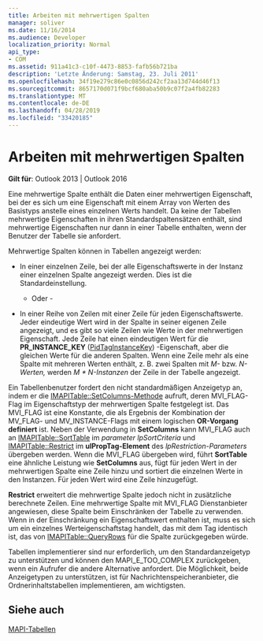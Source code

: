 ```yaml
---
title: Arbeiten mit mehrwertigen Spalten
manager: soliver
ms.date: 11/16/2014
ms.audience: Developer
localization_priority: Normal
api_type:
- COM
ms.assetid: 911a41c3-c10f-4473-8853-fafb56b721ba
description: 'Letzte Änderung: Samstag, 23. Juli 2011'
ms.openlocfilehash: 34f19e279c86e0c0856d242cf2aa13d744d46f13
ms.sourcegitcommit: 8657170d071f9bcf680aba50b9c07f2a4fb82283
ms.translationtype: MT
ms.contentlocale: de-DE
ms.lasthandoff: 04/28/2019
ms.locfileid: "33420185"
---
```

# <a name="working-with-multivalued-columns"></a>Arbeiten mit mehrwertigen Spalten

  
  
**Gilt für**: Outlook 2013 | Outlook 2016 
  
Eine mehrwertige Spalte enthält die Daten einer mehrwertigen Eigenschaft, bei der es sich um eine Eigenschaft mit einem Array von Werten des Basistyps anstelle eines einzelnen Werts handelt. Da keine der Tabellen mehrwertige Eigenschaften in ihren Standardspaltensätzen enthält, sind mehrwertige Eigenschaften nur dann in einer Tabelle enthalten, wenn der Benutzer der Tabelle sie anfordert. 
  
Mehrwertige Spalten können in Tabellen angezeigt werden:
  
- In einer einzelnen Zeile, bei der alle Eigenschaftswerte in der Instanz einer einzelnen Spalte angezeigt werden. Dies ist die Standardeinstellung.
    
    - Oder -
    
- In einer Reihe von Zeilen mit einer Zeile für jeden Eigenschaftswerte. Jeder eindeutige Wert wird in der Spalte in seiner eigenen Zeile angezeigt, und es gibt so viele Zeilen wie Werte in der mehrwertigen Eigenschaft. Jede Zeile hat einen eindeutigen Wert für die **PR_INSTANCE_KEY** ([PidTagInstanceKey](pidtaginstancekey-canonical-property.md)) -Eigenschaft, aber die gleichen Werte für die anderen Spalten. Wenn eine Zeile mehr als eine Spalte mit mehreren Werten enthält, z. B. zwei Spalten mit  _M-_ bzw.  _N-Werten,_ werden  _M \* N-Instanzen_ der Zeile in der Tabelle angezeigt. 
    
Ein Tabellenbenutzer fordert den nicht standardmäßigen Anzeigetyp an, indem er die [IMAPITable::SetColumns-Methode](imapitable-setcolumns.md) aufruft, deren MVI_FLAG-Flag im Eigenschaftstyp der mehrwertigen Spalte festgelegt ist. Das MVI_FLAG ist eine Konstante, die als Ergebnis der Kombination der MV_FLAG- und MV_INSTANCE-Flags mit einem logischen **OR-Vorgang definiert** ist. Neben der Verwendung in **SetColumns** kann MVI_FLAG auch an [IMAPITable::SortTable](imapitable-sorttable.md) im  _parameter lpSortCriteria_ und [IMAPITable::Restrict](imapitable-restrict.md) im **ulPropTag-Element** des  _lpRestriction-Parameters_ übergeben werden. Wenn die MVI_FLAG übergeben wird, führt **SortTable** eine ähnliche Leistung wie **SetColumns** aus, fügt für jeden Wert in der mehrwertigen Spalte eine Zeile hinzu und sortiert die einzelnen Werte in den Instanzen. Für jeden Wert wird eine Zeile hinzugefügt. 
  
 **Restrict** erweitert die mehrwertige Spalte jedoch nicht in zusätzliche berechnete Zeilen. Eine mehrwertige Spalte mit MVI_FLAG Dienstanbieter angewiesen, diese Spalte beim Einschränken der Tabelle zu verwenden. Wenn in der Einschränkung ein Eigenschaftswert enthalten ist, muss es sich um ein einzelnes Werteigenschaftstag handelt, das mit dem Tag identisch ist, das von [IMAPITable::QueryRows](imapitable-queryrows.md) für die Spalte zurückgegeben würde. 
  
Tabellen implementierer sind nur erforderlich, um den Standardanzeigetyp zu unterstützen und können den MAPI_E_TOO_COMPLEX zurückgeben, wenn ein Aufrufer die andere Alternative anfordert. Die Möglichkeit, beide Anzeigetypen zu unterstützen, ist für Nachrichtenspeicheranbieter, die Ordnerinhaltstabellen implementieren, am wichtigsten. 
  
## <a name="see-also"></a>Siehe auch



[MAPI-Tabellen](mapi-tables.md)

